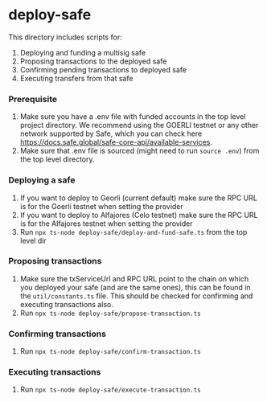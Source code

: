 # deploy-safe

This directory includes scripts for:
1. Deploying and funding a multisig safe
2. Proposing transactions to the deployed safe
3. Confirming pending transactions to deployed safe
4. Executing transfers from that safe

### Prerequisite

1. Make sure you have a .env file with funded accounts in the top level project directory. We recommend using the GOERLI testnet or any other network supported by Safe, which you can check here https://docs.safe.global/safe-core-api/available-services. 
2. Make sure that .env file is sourced (might need to run `source .env`) from the top level directory. 

### Deploying a safe

1. If you want to deploy to Georli (current default) make sure the RPC URL is for the Goerli testnet when setting the provider
2. If you want to deploy to Alfajores (Celo testnet) make sure the RPC URL is for the Alfajores testnet when setting the provider
3. Run `npx ts-node deploy-safe/deploy-and-fund-safe.ts` from the top level dir

### Proposing transactions

1. Make sure the txServiceUrl and RPC URL point to the chain on which you deployed your safe (and are the same ones), this can be found in the `util/constants.ts` file. This should be checked for confirming and executing transactions also.
2. Run `npx ts-node deploy-safe/propose-transaction.ts`

### Confirming transactions
1. Run `npx ts-node deploy-safe/confirm-transaction.ts`

### Executing transactions
1. Run `npx ts-node deploy-safe/execute-transaction.ts`
